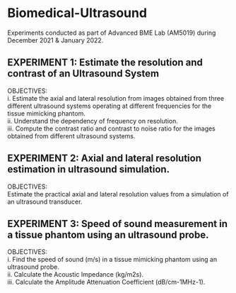 # Biomedical-Ultrasound

Experiments conducted as part of Advanced BME Lab (AM5019) during December 2021 & January 2022.

## EXPERIMENT 1: Estimate the resolution and contrast of an Ultrasound System
OBJECTIVES: <br/>
i. Estimate the axial and lateral resolution from images obtained from three different ultrasound systems operating at different frequencies for the tissue mimicking phantom. <br/>
ii. Understand the dependency of frequency on resolution. <br/>
iii. Compute the contrast ratio and contrast to noise ratio for the images obtained from different ultrasound systems.<br/>

## EXPERIMENT 2: Axial and lateral resolution estimation in ultrasound simulation.
OBJECTIVES: <br/>
Estimate the practical axial and lateral resolution values from a simulation of an ultrasound transducer. <br/>

## EXPERIMENT 3: Speed of sound measurement in a tissue phantom using an ultrasound probe.
OBJECTIVES: <br/>
i. Find the speed of sound (m/s) in a tissue mimicking phantom using an ultrasound probe. <br/>
ii. Calculate the Acoustic Impedance (kg/m2s). <br/>
iii. Calculate the Amplitude Attenuation Coefficient (dB/cm-1MHz-1). <br/>

